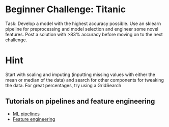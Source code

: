 # Beginner Challenge: Titanic
Task: Develop a model with the highest accuracy possible. Use an sklearn pipeline for preprocessing and model selection and engineer some novel features. Post a solution with >83% accuracy before moving on to the next challenge.

# Hint
Start with scaling and imputing (inputting missing values with either the mean or median of the data) and search for other components for tweaking the data. For great percentages, try using a GridSearch

## Tutorials on pipelines and feature engineering
- [ML pipelines](https://www.kaggle.com/alexisbcook/pipelines)
- [Feature engineering](https://www.kaggle.com/learn/feature-engineering)
